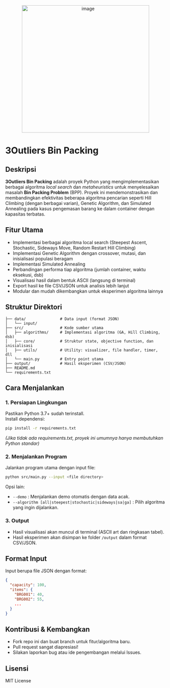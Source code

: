 <div align="center">
  <img width="400" height="400" alt="image" src="https://github.com/user-attachments/assets/c39265b1-a855-476a-a195-9396ae330b89" />
</div>



# 3Outliers Bin Packing

## Deskripsi
**3Outliers Bin Packing** adalah proyek Python yang mengimplementasikan berbagai algoritma _local search_ dan _metaheuristics_ untuk menyelesaikan masalah **Bin Packing Problem** (BPP). Proyek ini mendemonstrasikan dan membandingkan efektivitas beberapa algoritma pencarian seperti Hill Climbing (dengan berbagai varian), Genetic Algorithm, dan Simulated Annealing pada kasus pengemasan barang ke dalam container dengan kapasitas terbatas.

## Fitur Utama
- Implementasi berbagai algoritma local search (Steepest Ascent, Stochastic, Sideways Move, Random Restart Hill Climbing)
- Implementasi Genetic Algorithm dengan crossover, mutasi, dan inisialisasi populasi beragam
- Implementasi Simulated Annealing
- Perbandingan performa tiap algoritma (jumlah container, waktu eksekusi, dsb)
- Visualisasi hasil dalam bentuk ASCII (langsung di terminal)
- Export hasil ke file CSV/JSON untuk analisis lebih lanjut
- Modular dan mudah dikembangkan untuk eksperimen algoritma lainnya

## Struktur Direktori
```
├── data/               # Data input (format JSON)
│   └── input/
├── src/                # Kode sumber utama
│   ├── algorithms/     # Implementasi algoritma (GA, Hill Climbing, dsb)
│   ├── core/           # Struktur state, objective function, dan inisialisasi
│   ├── utils/          # Utility: visualizer, file handler, timer, dll
│   └── main.py         # Entry point utama
├── output/             # Hasil eksperimen (CSV/JSON)
├── README.md
└── requirements.txt
```

## Cara Menjalankan

### 1. Persiapan Lingkungan
Pastikan Python 3.7+ sudah terinstall.  
Install dependensi:
```bash
pip install -r requirements.txt
```
*(Jika tidak ada requirements.txt, proyek ini umumnya hanya membutuhkan Python standar)*

### 2. Menjalankan Program
Jalankan program utama dengan input file:
```bash
python src/main.py --input <file directory>
```
Opsi lain:
- `--demo` : Menjalankan demo otomatis dengan data acak.
- `--algorithm [all|steepest|stochastic|sideways|sa|ga]` : Pilih algoritma yang ingin dijalankan.

### 3. Output
- Hasil visualisasi akan muncul di terminal (ASCII art dan ringkasan tabel).
- Hasil eksperimen akan disimpan ke folder `/output` dalam format CSV/JSON.

## Format Input
Input berupa file JSON dengan format:
```json
{
  "capacity": 100,
  "items": {
    "BRG001": 40,
    "BRG002": 55,
    ...
  }
}
```

## Kontribusi & Kembangkan
- Fork repo ini dan buat branch untuk fitur/algoritma baru.
- Pull request sangat diapresiasi!
- Silakan laporkan bug atau ide pengembangan melalui Issues.

## Lisensi
MIT License

